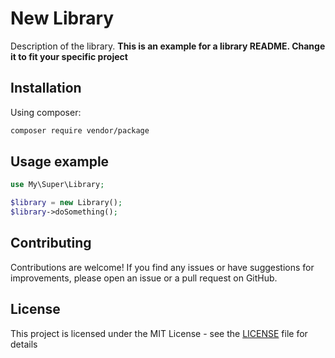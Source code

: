 # New Library 

Description of the library. **This is an example for a library README. Change it to fit your specific project**

## Installation

Using composer:
```bash
composer require vendor/package
```

## Usage example

```php
use My\Super\Library;

$library = new Library();
$library->doSomething();
```

## Contributing
Contributions are welcome! If you find any issues or have suggestions for improvements, please open an issue or a pull
request on GitHub.

## License
This project is licensed under the MIT License - see the [LICENSE](LICENSE) file for details
